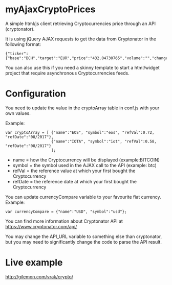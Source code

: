 # myAjaxCryptoPrices
A simple html/js client retrieving Cryptocurrencies price through an API (cryptonator).

It is using jQuery AJAX requests to get the data from Cryptonator in the following format:

```
{"ticker":{"base":"BCH","target":"EUR","price":"432.04730765","volume":"","change":"-7.77825321"},"timestamp":1504547461,"success":true,"error":""}
```

You can also use this if you need a skinny template to start a html/widget project that require asynchronous Cryptocurrencies feeds.

# Configuration
You need to update the value in the cryptoArray table in conf.js with your own values.

Example:

```
var cryptoArray = [	{"name":"EOS", "symbol":"eos", "refVal":0.72, "refDate":"08/2017"},
					{"name":"IOTA", "symbol":"iot", "refVal":0.58, "refDate":"08/2017"}
					];
```
* name = how the Cryptocurrency will be displayed (example:BITCOIN)
* symbol = the symbol used in the AJAX call to the API (example: btc)
* refVal = the reference value at which your first bought the Cryptocurrency
* refDate = the reference date at which your first bought the Cryptocurrency

You can update currencyCompare variable to your favourite fiat currency. Example:

```
var currencyCompare = {"name":"USD", "symbol":"usd"};
```

You can find more information about Cryptonator API at https://www.cryptonator.com/api/

You may change the API_URL variable to something else than cryptonator, but you may need to significantly change the code to parse the API result.

# Live example
http://gilemon.com/vrak/crypto/
